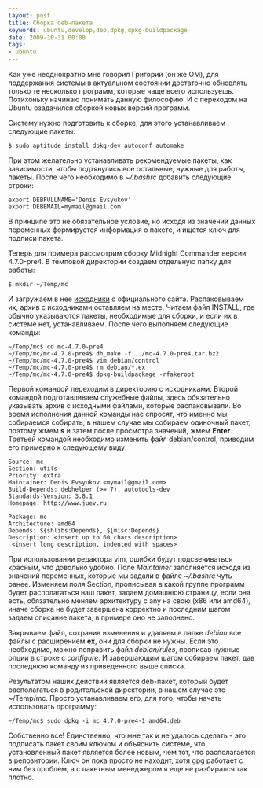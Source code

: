 ```yaml
---
layout: post
title: Сборка deb-пакета
keywords: ubuntu,develop,deb,dpkg,dpkg-buildpackage
date: 2009-10-31 00:00
tags:
- ubuntu
---
```

Как уже неоднократно мне говорил Григорий (он же OM), для поддержания системы в актуальном состоянии достаточно обновлять только те несколько программ, которые чаще всего используешь. Потихоньку начинаю понимать данную философию. И с переходом на Ubuntu озадачился сборкой новых версий программ.

Систему нужно подготовить к сборке, для этого  устанавливаем следующие пакеты:

    $ sudo aptitude install dpkg-dev autoconf automake

При этом желательно устанавливать рекомендуемые пакеты, как зависимости, чтобы подтянулись все остальные, нужные для работы, пакеты. После чего необходимо в <em>~/.bashrc</em> добавить следующие строки:

    export DEBFULLNAME='Denis Evsyukov'
    export DEBEMAIL=mymail@gmail.com

В принципе это не обязательное условие, но исходя из значений данных переменных формируется информация о пакете, и ищется ключ для подписи пакета.

Теперь для примера рассмотрим сборку Midnight Commander версии 4.7.0-pre4. В темповой директории создаем отдельную папку для работы:

    $ mkdir ~/Temp/mc

И загружаем в нее <a href="http://www.midnight-commander.org/downloads/15">исходники</a> с официального сайта. Распаковываем их, архив с исходниками оставляем на месте. Читаем файл INSTALL, где обычно указываются пакеты, необходимые для сборки, и если их в системе нет, устанавливаем. После чего выполняем следующие команды:

    ~/Temp/mc$ cd mc-4.7.0-pre4
    ~/Temp/mc/mc-4.7.0-pre4$ dh_make -f ../mc-4.7.0-pre4.tar.bz2
    ~/Temp/mc/mc-4.7.0-pre4$ vim debian/control
    ~/Temp/mc/mc-4.7.0-pre4$ rm debian/*.ex
    ~/Temp/mc/mc-4.7.0-pre4$ dpkg-buildpackage -rfakeroot

Первой командой переходим в директорию с исходниками. Второй командой подготавливаем служебные файлы, здесь обязательно указывать архив с исходными файлами, которые распаковывали. Во время исполнения данной команды нас спросят, что именно мы собираемся собирать, в нашем случае мы собираем одиночный пакет, поэтому жмем <strong>s</strong> и затем после просмотра значений, жмем <strong>Enter</strong>. Третьей командой необходимо изменить файл debian/control, приводим его примерно к следующему виду:

    Source: mc
    Section: utils
    Priority: extra
    Maintainer: Denis Evsyukov <mymail@gmail.com>
    Build-Depends: debhelper (>= 7), autotools-dev
    Standards-Version: 3.8.1
    Homepage: http://www.juev.ru

    Package: mc
    Architecture: amd64
    Depends: ${shlibs:Depends}, ${misc:Depends}
    Description: <insert up to 60 chars description>
     <insert long description, indented with spaces>

При использовании редактора vim, ошибки будут подсвечиваться красным, что довольно удобно. Поле <em>Maintainer</em> заполняется исходя из значений переменных, которые мы задали в файле <em>~/.bashrc</em> чуть ранее. Изменяем поля Section, прописывая в какой группе программ будет располагаться наш пакет, задаем домашнюю страницу, если она есть, обязательно меняем архитектуру с any на свою (x86 или amd64), иначе сборка не будет завершена корректно и последним шагом задаем описание пакета, в примере оно не заполнено.

Закрываем файл, сохранив изменения и удаляем в папке <em>debian</em> все файлы c расширением <strong>ex</strong>, они для сборки не нужны. Если это необходимо, можно поправить файл <em>debian/rules</em>, прописав нужные опции в строке с <em>configure</em>. И завершающим шагом собираем пакет, дав последнюю команду из приведенного выше списка.

Результатом наших действий является deb-пакет, который будет располагаться в родительской директории, в нашем случае это ~/Temp/mc. Просто устанавливаем его, для того, чтобы начать использовать программу:

    ~/Temp/mc$ sudo dpkg -i mc_4.7.0-pre4-1_amd64.deb

Собственно все! Единственно, что мне так и не удалось сделать - это подписать пакет своим ключом и объяснить системе, что установленный пакет является более новым, чем тот, что располагается в репозитории. Ключ он пока просто не находит, хотя gpg работает с ним без проблем, а с пакетным менеджером я еще не разбирался так плотно.
